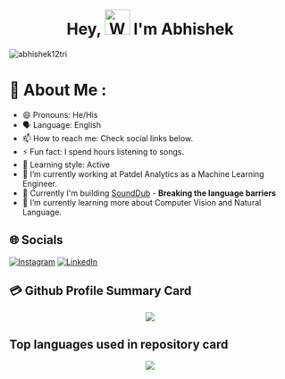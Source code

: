 <h1 align="center"> Hey, <img src="https://raw.githubusercontent.com/nixin72/nixin72/master/wave.gif" 
         alt="Waving hand animated gif"
         height="45"
         width="45" /> I'm Abhishek</h1>

<p align="left"> <img src="https://komarev.com/ghpvc/?username=abhishek12tri&label=Views&color=blue&style=plastic&style=for-the-badge" alt="abhishek12tri" /> </p>

# 💫 About Me : 
- 😄 Pronouns: He/His
- 🗣️ Language: English
- 📫 How to reach me: Check social links below.
- ⚡ Fun fact: I spend hours listening to songs.
- 🧠 Learning style: Active
- 👯 I’m currently working at Patdel Analytics as a Machine Learning Engineer.
- 🔭 Currently I'm building [SoundDub](https://github.com/abhishek12tri/SoundDub) - **Breaking the language barriers** 
- 🌱 I’m currently learning more about Computer Vision and Natural Language.

## 🌐 Socials
[![Instagram](https://img.shields.io/badge/Instagram-E4405F?style=for-the-badge&logo=instagram&logoColor=white)](https://instagram.com/say_more_abhi) [![LinkedIn](https://img.shields.io/badge/LinkedIn-0077B5?style=for-the-badge&logo=linkedin&logoColor=white)](https://linkedin.com/in/abhishek-kumar-857486152) 

## 💳 Github Profile Summary Card
<p align="center">
  <img src="https://github-profile-summary-cards.vercel.app/api/cards/profile-details?username=abhishek12tri&theme=nord_bright"/>
</p>

##  Top languages used in repository card
<p align="center">
  <img src="http://github-profile-summary-cards.vercel.app/api/cards/repos-per-language?username=abhishek12tri&theme=nord_bright"/>
</p>

